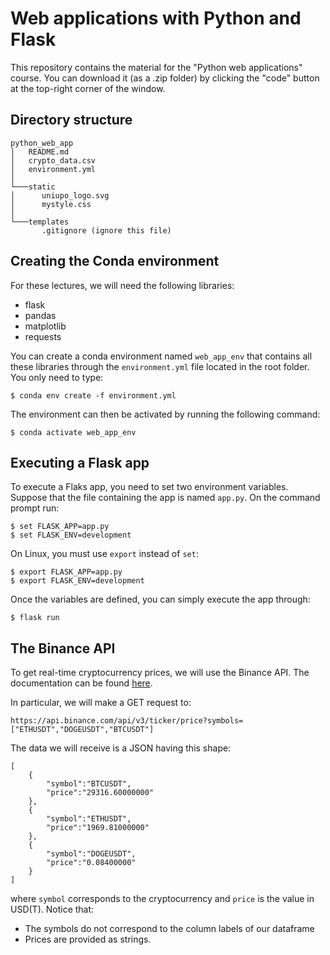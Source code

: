 # Web applications with Python and Flask

This repository contains the material for the "Python web applications" course.
You can download it (as a .zip folder) by clicking the "code" button at the top-right corner of the window.

## Directory structure
```
python_web_app
│   README.md
│   crypto_data.csv  
│   environment.yml
│   
└───static
│      uniupo_logo.svg
│      mystyle.css
│   
└───templates
       .gitignore (ignore this file)
```

## Creating the Conda environment
For these lectures, we will need the following libraries:
- flask
- pandas
- matplotlib
- requests

You can create a conda environment named `web_app_env` that contains all these libraries through the `environment.yml` file located in the root folder.
You only need to type:

`$ conda env create -f environment.yml`

The environment can then be activated by running the following command:

`$ conda activate web_app_env`

## Executing a Flask app

To execute a Flaks app, you need to set two environment variables.
Suppose that the file containing the app is named `app.py`. On the command prompt run:

```
$ set FLASK_APP=app.py
$ set FLASK_ENV=development
```

On Linux, you must use `export` instead of `set`:


```
$ export FLASK_APP=app.py
$ export FLASK_ENV=development
```

Once the variables are defined, you can simply execute the app through:

`$ flask run`

## The Binance API

To get real-time cryptocurrency prices, we will use the Binance API. The documentation can be found [here](https://github.com/binance/binance-spot-api-docs/blob/master/rest-api.md).

In particular, we will make a GET request to:

`https://api.binance.com/api/v3/ticker/price?symbols=["ETHUSDT","DOGEUSDT","BTCUSDT"]`

The data we will receive is a JSON having this shape:
```
[
    {
        "symbol":"BTCUSDT",
        "price":"29316.60000000"
    },
    {
        "symbol":"ETHUSDT",
        "price":"1969.81000000"
    },
    {
        "symbol":"DOGEUSDT",
        "price":"0.08400000"
    }
]
```

where `symbol` corresponds to the cryptocurrency and `price` is the value in USD(T). Notice that:
- The symbols do not correspond to the column labels of our dataframe
- Prices are provided as strings.
